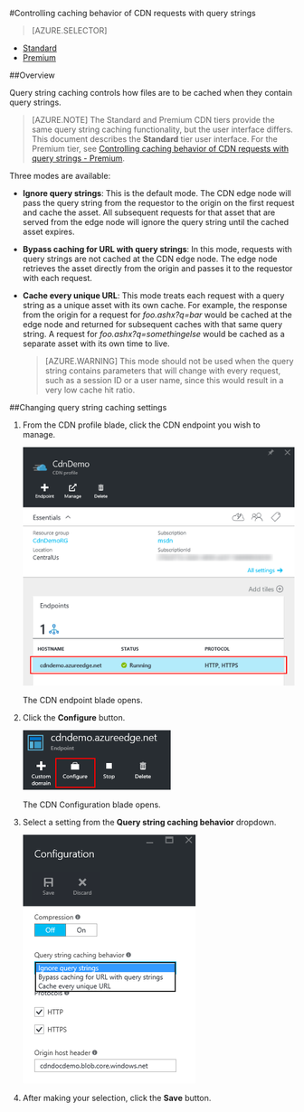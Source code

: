<properties 
	pageTitle="CDN - Controlling caching behavior of requests with query strings" 
	description="CDN query string caching controls how files are to be cached when they contain query strings." 
	services="cdn" 
	documentationCenter=".NET" 
	authors="camsoper" 
	manager="dwrede" 
	editor=""/>

<tags 
	ms.service="cdn" 
	ms.workload="tbd" 
	ms.tgt_pltfrm="na" 
	ms.devlang="na" 
	ms.topic="article" 
	ms.date="12/02/2015" 
	ms.author="casoper"/>

#Controlling caching behavior of CDN requests with query strings

> [AZURE.SELECTOR]
- [Standard](cdn-query-string.md)
- [Premium](cdn-query-string-premium.md)

##Overview

Query string caching controls how files are to be cached when they contain query strings. 

> [AZURE.NOTE] The Standard and Premium CDN tiers provide the same query string caching functionality, but the user interface differs.  This document describes the **Standard** tier user interface.  For the Premium tier, see [Controlling caching behavior of CDN requests with query strings - Premium](cdn-query-string-premium.md).

Three modes are available:

- **Ignore query strings**:  This is the default mode.  The CDN edge node will pass the query string from the requestor to the origin on the first request and cache the asset.  All subsequent requests for that asset that are served from the edge node will ignore the query string until the cached asset expires.
- **Bypass caching for URL with query strings**:  In this mode, requests with query strings are not cached at the CDN edge node.  The edge node retrieves the asset directly from the origin and passes it to the requestor with each request.
- **Cache every unique URL**:  This mode treats each request with a query string as a unique asset with its own cache.  For example, the response from the origin for a request for *foo.ashx?q=bar* would be cached at the edge node and returned for subsequent caches with that same query string.  A request for *foo.ashx?q=somethingelse* would be cached as a separate asset with its own time to live.
	
	>[AZURE.WARNING] This mode should not be used when the query string contains parameters that will change with every request, such as a session ID or a user name, since this would result in a very low cache hit ratio.

##Changing query string caching settings

1. From the CDN profile blade, click the CDN endpoint you wish to manage.
	
	![CDN profile blade endpoints](./media/cdn-query-string/cdn-endpoints.png)

	The CDN endpoint blade opens.

2. Click the **Configure** button.

	![CDN profile blade manage button](./media/cdn-query-string/cdn-config-btn.png)
	
	The CDN Configuration blade opens.
	
3. Select a setting from the **Query string caching behavior** dropdown.
	
	![CDN query string caching options](./media/cdn-query-string/cdn-query-string.png)
	
4. After making your selection, click the **Save** button.




	

